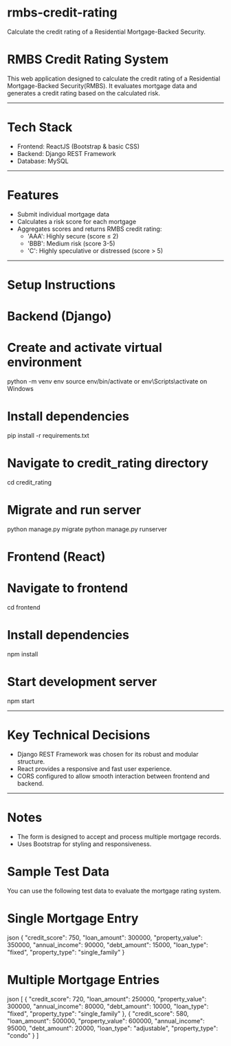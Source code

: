 # rmbs-credit-rating
Calculate the credit rating of a Residential Mortgage-Backed Security.



# RMBS Credit Rating System

This web application designed to calculate the credit rating of a Residential Mortgage-Backed Security(RMBS). It evaluates mortgage data and generates a credit rating based on the calculated risk.

---

# Tech Stack

- Frontend: ReactJS (Bootstrap & basic CSS)
- Backend: Django REST Framework
- Database: MySQL

---

# Features

- Submit individual mortgage data
- Calculates a risk score for each mortgage
- Aggregates scores and returns RMBS credit rating:
  - 'AAA': Highly secure (score ≤ 2)
  - 'BBB': Medium risk (score 3-5)
  - 'C': Highly speculative or distressed (score > 5)

---

# Setup Instructions

# Backend (Django)


# Create and activate virtual environment
python -m venv env
source env/bin/activate  or 
env\Scripts\activate on Windows

# Install dependencies
pip install -r requirements.txt

# Navigate to credit_rating directory
cd credit_rating

# Migrate and run server
python manage.py migrate
python manage.py runserver

# Frontend (React)


# Navigate to frontend
cd frontend

# Install dependencies
npm install

# Start development server
npm start

---

# Key Technical Decisions

- Django REST Framework was chosen for its robust and modular structure.
- React provides a responsive and fast user experience.
- CORS configured to allow smooth interaction between frontend and backend.

---

# Notes

- The form is designed to accept and process multiple mortgage records.
- Uses Bootstrap for styling and responsiveness.

# Sample Test Data

You can use the following test data to evaluate the mortgage rating system.

# Single Mortgage Entry

json
{
  "credit_score": 750,
  "loan_amount": 300000,
  "property_value": 350000,
  "annual_income": 90000,
  "debt_amount": 15000,
  "loan_type": "fixed",
  "property_type": "single_family"
}


# Multiple Mortgage Entries
json
[
  {
    "credit_score": 720,
    "loan_amount": 250000,
    "property_value": 300000,
    "annual_income": 80000,
    "debt_amount": 10000,
    "loan_type": "fixed",
    "property_type": "single_family"
  },
  {
    "credit_score": 580,
    "loan_amount": 500000,
    "property_value": 600000,
    "annual_income": 95000,
    "debt_amount": 20000,
    "loan_type": "adjustable",
    "property_type": "condo"
  }
]

